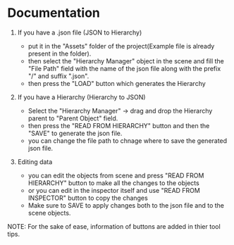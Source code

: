 # Documentation
1. If you have a .json file (JSON to Hierarchy)
   - put it in the "Assets" folder of the project(Example file is already present in the folder).
   - then select the "Hierarchy Manager" object in the scene and fill the "File Path" field with the name of the json file along with the prefix "/" and suffix ".json".
   - then press the "LOAD" button which generates the Hierarchy

2. If you have a Hierarchy (Hierarchy to JSON)
   - Select the "Hierarchy Manager" -> drag and drop the Hierarchy parent to "Parent Object" field.
   - then press the "READ FROM HIERARCHY" button and then the "SAVE" to generate the json file.
   - you can change the file path to chnage where to save the generated json file.

3. Editing data
   - you can edit the objects from scene and press "READ FROM HIERARCHY" button to make all the changes to the objects
   - or you can edit in the inspector itself and use "READ FROM INSPECTOR" button to copy the changes
   - Make sure to SAVE to apply changes both to the json file and to the scene objects.
  
NOTE: For the sake of ease, information of buttons are added in thier tool tips.
